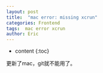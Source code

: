 ```yaml
---
layout: post
title:  "mac error: missing xcrun"
categories: Frontend
tags:  mac error xcrun
author: Eric
---
```


* content
{:toc}

更新了mac，git就不能用了。
